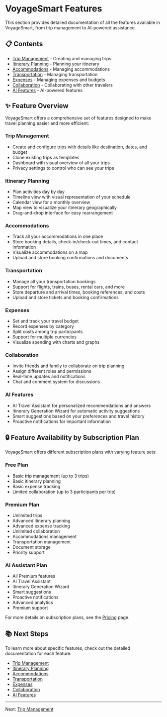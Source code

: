 # VoyageSmart Features

This section provides detailed documentation of all the features available in VoyageSmart, from trip management to AI-powered assistance.

## 📋 Contents

- [Trip Management](./trip-management.md) - Creating and managing trips
- [Itinerary Planning](./itinerary-planning.md) - Planning your itinerary
- [Accommodations](./accommodations.md) - Managing accommodations
- [Transportation](./transportation.md) - Managing transportation
- [Expenses](./expenses.md) - Managing expenses and budgets
- [Collaboration](./collaboration.md) - Collaborating with other travelers
- [AI Features](./ai-features.md) - AI-powered features

## ✨ Feature Overview

VoyageSmart offers a comprehensive set of features designed to make travel planning easier and more efficient:

### Trip Management

- Create and configure trips with details like destination, dates, and budget
- Clone existing trips as templates
- Dashboard with visual overview of all your trips
- Privacy settings to control who can see your trips

### Itinerary Planning

- Plan activities day by day
- Timeline view with visual representation of your schedule
- Calendar view for a monthly overview
- Map view to visualize your itinerary geographically
- Drag-and-drop interface for easy rearrangement

### Accommodations

- Track all your accommodations in one place
- Store booking details, check-in/check-out times, and contact information
- Visualize accommodations on a map
- Upload and store booking confirmations and documents

### Transportation

- Manage all your transportation bookings
- Support for flights, trains, buses, rental cars, and more
- Store departure and arrival times, booking references, and costs
- Upload and store tickets and booking confirmations

### Expenses

- Set and track your travel budget
- Record expenses by category
- Split costs among trip participants
- Support for multiple currencies
- Visualize spending with charts and graphs

### Collaboration

- Invite friends and family to collaborate on trip planning
- Assign different roles and permissions
- Real-time updates and notifications
- Chat and comment system for discussions

### AI Features

- AI Travel Assistant for personalized recommendations and answers
- Itinerary Generation Wizard for automatic activity suggestions
- Smart suggestions based on your preferences and travel history
- Proactive notifications for important information

## 🔒 Feature Availability by Subscription Plan

VoyageSmart offers different subscription plans with varying feature sets:

### Free Plan

- Basic trip management (up to 3 trips)
- Basic itinerary planning
- Basic expense tracking
- Limited collaboration (up to 3 participants per trip)

### Premium Plan

- Unlimited trips
- Advanced itinerary planning
- Advanced expense tracking
- Unlimited collaboration
- Accommodations management
- Transportation management
- Document storage
- Priority support

### AI Assistant Plan

- All Premium features
- AI Travel Assistant
- Itinerary Generation Wizard
- Smart suggestions
- Proactive notifications
- Advanced analytics
- Premium support

For more details on subscription plans, see the [Pricing](https://voyage-smart.vercel.app/pricing) page.

## 📚 Next Steps

To learn more about specific features, check out the detailed documentation for each feature:

- [Trip Management](./trip-management.md)
- [Itinerary Planning](./itinerary-planning.md)
- [Accommodations](./accommodations.md)
- [Transportation](./transportation.md)
- [Expenses](./expenses.md)
- [Collaboration](./collaboration.md)
- [AI Features](./ai-features.md)

---

Next: [Trip Management](./trip-management.md)
